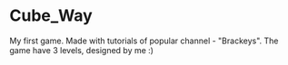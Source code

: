 # Cube_Way
My first game. Made with tutorials of popular channel - "Brackeys". The game have 3 levels, designed by me :)
